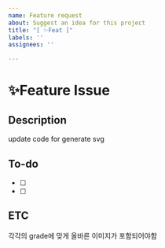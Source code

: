 ```yaml
---
name: Feature request
about: Suggest an idea for this project
title: "[ ✨Feat ]"
labels: ''
assignees: ''

---
```


# ✨Feature Issue

## Description
update code for generate svg

## To-do
- [ ] 
- [ ] 

## ETC
각각의 grade에 맞게 올바른 이미지가 포함되어야함
